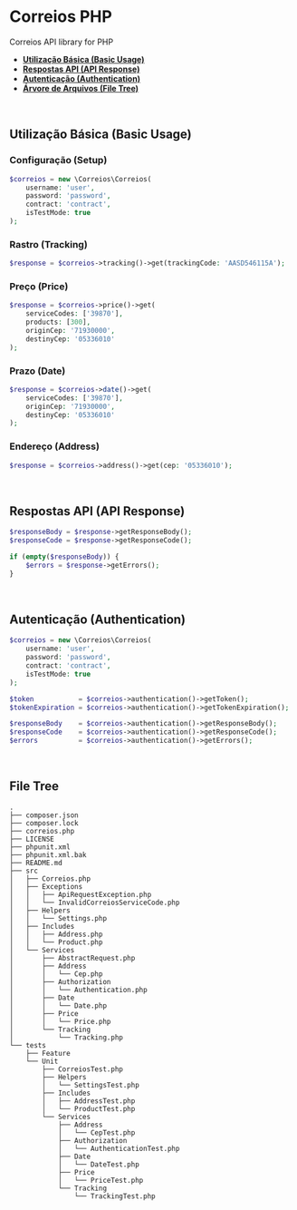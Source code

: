 # Correios PHP
Correios API library for PHP

* **[Utilização Básica (Basic Usage)](#usage)**
* **[Respostas API (API Response)](#response)**
* **[Autenticação (Authentication)](#auth)**
* **[Árvore de Arquivos (File Tree)](#tree)**

<br/>

<h2 id="usage">Utilização Básica (Basic Usage)</h2>

### Configuração (Setup)
```PHP
$correios = new \Correios\Correios(
    username: 'user',
    password: 'password',
    contract: 'contract',
    isTestMode: true
);
```

### Rastro (Tracking)
```PHP
$response = $correios->tracking()->get(trackingCode: 'AASD546115A');
```

### Preço (Price)
```PHP
$response = $correios->price()->get(
    serviceCodes: ['39870'],
    products: [300],
    originCep: '71930000',
    destinyCep: '05336010'
);
```

### Prazo (Date)
```PHP
$response = $correios->date()->get(
    serviceCodes: ['39870'],
    originCep: '71930000',
    destinyCep: '05336010'
);
```

### Endereço (Address)
```PHP
$response = $correios->address()->get(cep: '05336010');
```

<br/>

<h2 id="response">Respostas API (API Response)</h2>

```PHP
$responseBody = $response->getResponseBody();
$responseCode = $response->getResponseCode();

if (empty($responseBody)) {
    $errors = $response->getErrors();
}
```

<br/>

<h2 id="auth">Autenticação (Authentication)</h2>

```PHP
$correios = new \Correios\Correios(
    username: 'user',
    password: 'password',
    contract: 'contract',
    isTestMode: true
);

$token           = $correios->authentication()->getToken();
$tokenExpiration = $correios->authentication()->getTokenExpiration();

$responseBody    = $correios->authentication()->getResponseBody();
$responseCode    = $correios->authentication()->getResponseCode();
$errors          = $correios->authentication()->getErrors();
```

<br/>

<h2 id="tree">File Tree</h2>

```
.
├── composer.json
├── composer.lock
├── correios.php
├── LICENSE
├── phpunit.xml
├── phpunit.xml.bak
├── README.md
├── src
│   ├── Correios.php
│   ├── Exceptions
│   │   ├── ApiRequestException.php
│   │   └── InvalidCorreiosServiceCode.php
│   ├── Helpers
│   │   └── Settings.php
│   ├── Includes
│   │   ├── Address.php
│   │   └── Product.php
│   └── Services
│       ├── AbstractRequest.php
│       ├── Address
│       │   └── Cep.php
│       ├── Authorization
│       │   └── Authentication.php
│       ├── Date
│       │   └── Date.php
│       ├── Price
│       │   └── Price.php
│       └── Tracking
│           └── Tracking.php
└── tests
    ├── Feature
    └── Unit
        ├── CorreiosTest.php
        ├── Helpers
        │   └── SettingsTest.php
        ├── Includes
        │   ├── AddressTest.php
        │   └── ProductTest.php
        └── Services
            ├── Address
            │   └── CepTest.php
            ├── Authorization
            │   └── AuthenticationTest.php
            ├── Date
            │   └── DateTest.php
            ├── Price
            │   └── PriceTest.php
            └── Tracking
                └── TrackingTest.php

```

